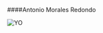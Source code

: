 ####Antonio Morales Redondo 

 ![YO](https://imgs.search.brave.com/_-ged9ZsgzddRUSZSdGqF0q3nVnC4z_Q0MkXz-zp7uM/rs:fit:860:0:0/g:ce/aHR0cHM6Ly9zdGF0/aWMud2lraWEubm9j/b29raWUubmV0L3lv/dXR1YmVwZWRpYS9p/bWFnZXMvYy9jNS9W/ZWdldHRhLnBuZy9y/ZXZpc2lvbi9sYXRl/c3Q_Y2I9MjAxNTA1/MjIyMDU5NTcmcGF0/aC1wcmVmaXg9ZXM)
 




